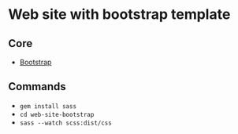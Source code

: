 # Web site with bootstrap template

## Core
- [Bootstrap](https://getbootstrap.com/)


## Commands
- `gem install sass`
- `cd web-site-bootstrap`
- `sass --watch scss:dist/css`